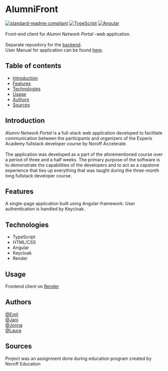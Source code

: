 # AlumniFront

[![standard-readme compliant](https://img.shields.io/badge/readme%20style-standard-brightgreen.svg?style=flat-square)](https://github.com/RichardLitt/standard-readme)
[![TypeScript](https://badgen.net/badge/icon/typescript?icon=typescript&label)](https://typescriptlang.org)
[![Angular](https://badges.aleen42.com/src/angular.svg)](https://angular.io/)
<br />
<br />
Front-end client for *Alumni Network Portal* -web application.
<br />
<br />
Separate repository for the [backend](https://gitlab.com/Laura_Byman/alumni_backend).
<br />
User Manual for application can be found [here](https://gitlab.com/johyy/alumni-front/-/blob/master/user_manual.pdf).

## Table of contents
* [Introduction](#introduction)
* [Features](#features)
* [Technologies](#technologies)
* [Usage](#usage)
* [Authors](#authors)
* [Sources](#sources)

## Introduction

*Alumni Network Portal* is a full-stack web application developed to facilitate communication 
between the participants and organizers of the Experis Academy fullstack developer course by 
Noroff Accelerate.
<br />
<br />
The application was developed as a part of the aforementioned course over a period of three and a half weeks.
The primary purpose of the software is to demonstrate the capabilities of the developers and to act as a 
capstone experience that ties up everything that was taught during the three-month long fullstack developer course.


## Features

A single-page application built using Angular-framework. User authentication is handled by Keycloak.

## Technologies

- TypeScript
- HTML/CSS
- Angular
- Keycloak
- Render

## Usage

Frontend client on  [Render](https://alumni-fmt0.onrender.com/)

## Authors

[@Emil](https://gitlab.com/emilcalonius)<br />
[@Jani](https://gitlab.com/janijk)<br />
[@Jonna](https://gitlab.com/johyy)<br />
[@Laura](https://gitlab.com/Laura_Byman)<br />

## Sources

Project was an assignment done during education program created by
Noroff Education

